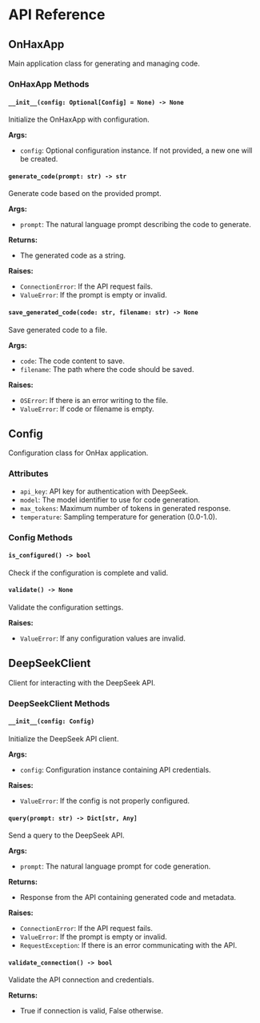 # API Reference

## OnHaxApp

Main application class for generating and managing code.

### OnHaxApp Methods

#### `__init__(config: Optional[Config] = None) -> None`

Initialize the OnHaxApp with configuration.

**Args:**

- `config`: Optional configuration instance. If not provided, a new one will be created.

#### `generate_code(prompt: str) -> str`

Generate code based on the provided prompt.

**Args:**

- `prompt`: The natural language prompt describing the code to generate.

**Returns:**

- The generated code as a string.

**Raises:**

- `ConnectionError`: If the API request fails.
- `ValueError`: If the prompt is empty or invalid.

#### `save_generated_code(code: str, filename: str) -> None`

Save generated code to a file.

**Args:**

- `code`: The code content to save.
- `filename`: The path where the code should be saved.

**Raises:**

- `OSError`: If there is an error writing to the file.
- `ValueError`: If code or filename is empty.

## Config

Configuration class for OnHax application.

### Attributes

- `api_key`: API key for authentication with DeepSeek.
- `model`: The model identifier to use for code generation.
- `max_tokens`: Maximum number of tokens in generated response.
- `temperature`: Sampling temperature for generation (0.0-1.0).

### Config Methods

#### `is_configured() -> bool`

Check if the configuration is complete and valid.

#### `validate() -> None`

Validate the configuration settings.

**Raises:**

- `ValueError`: If any configuration values are invalid.

## DeepSeekClient

Client for interacting with the DeepSeek API.

### DeepSeekClient Methods

#### `__init__(config: Config)`

Initialize the DeepSeek API client.

**Args:**

- `config`: Configuration instance containing API credentials.

**Raises:**

- `ValueError`: If the config is not properly configured.

#### `query(prompt: str) -> Dict[str, Any]`

Send a query to the DeepSeek API.

**Args:**

- `prompt`: The natural language prompt for code generation.

**Returns:**

- Response from the API containing generated code and metadata.

**Raises:**

- `ConnectionError`: If the API request fails.
- `ValueError`: If the prompt is empty or invalid.
- `RequestException`: If there is an error communicating with the API.

#### `validate_connection() -> bool`

Validate the API connection and credentials.

**Returns:**

- True if connection is valid, False otherwise.
